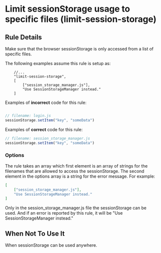 # Limit sessionStorage usage to specific files (limit-session-storage)
## Rule Details

Make sure that the browser sessionStorage is only accessed from a list of specific files.

The following examples assume this rule is setup as:
```
    //...
    "limit-session-storage", 
    [
        ["session_storage_manager.js"],
        "Use SessionStorageManager instead."
    ]
```

Examples of **incorrect** code for this rule:

```js

// filename: login.js
sessionStorage.setItem("key", "someData")
```

Examples of **correct** code for this rule:

```js
// filename: session_storage_manager.js
sessionStorage.setItem("key", "someData")
```

### Options

The rule takes an array which first element is an array of strings for the filenames that are allowed to access the sessionStorage.
The second element in the options array is a string for the error message.
For example:

```json
[
    ["session_storage_manager.js"],
    "Use SessionStorageManager instead."
]
```
Only in the session_storage_manager.js file the sessionStorage can be used. And if an error is reported by this rule, it will be "Use SessionStorageManager instead."

## When Not To Use It

When sessionStorage can be used anywhere.
